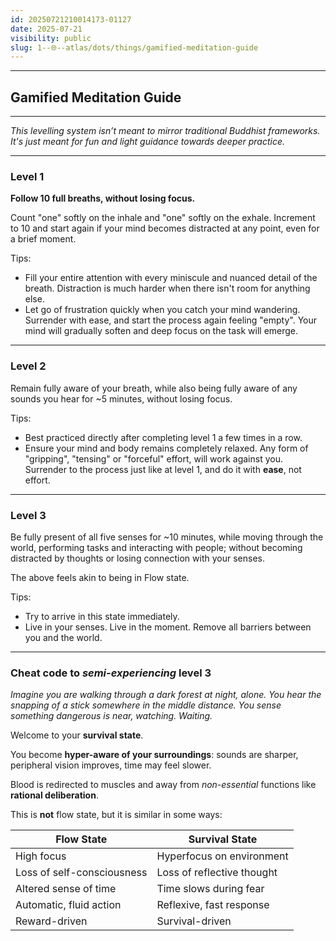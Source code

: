 ```yaml
---
id: 20250721210014173-01127
date: 2025-07-21
visibility: public
slug: 1--🌐--atlas/dots/things/gamified-meditation-guide
---
```

---
## Gamified Meditation Guide

---

*This levelling system isn’t meant to mirror traditional Buddhist frameworks. It's just meant for fun and light guidance towards deeper practice.*

---

### Level 1

**Follow 10 full breaths, without losing focus.**

Count "one" softly on the inhale and "one" softly on the exhale. Increment to 10 and start again if your mind becomes distracted at any point, even for a brief moment.

Tips:
- Fill your entire attention with every miniscule and nuanced detail of the breath. Distraction is much harder when there isn't room for anything else.
- Let go of frustration quickly when you catch your mind wandering. Surrender with ease, and start the process again feeling "empty". Your mind will gradually soften and deep focus on the task will emerge.


---
### Level 2

Remain fully aware of your breath, while also being fully aware of any sounds you hear for ~5 minutes, without losing focus.

Tips:
- Best practiced directly after completing level 1 a few times in a row.
- Ensure your mind and body remains completely relaxed. Any form of "gripping", "tensing" or "forceful" effort, will work against you. Surrender to the process just like at level 1, and do it with **ease**, not effort.

---

### Level 3

Be fully present of all five senses for ~10 minutes, while moving through the world, performing tasks and interacting with people; without becoming distracted by thoughts or losing connection with your senses.

The above feels akin to being in Flow state.

Tips:
- Try to arrive in this state immediately.
- Live in your senses. Live in the moment. Remove all barriers between you and the world.

---

### Cheat code to *semi-experiencing* level 3

*Imagine you are walking through a dark forest at night, alone. You hear the snapping of a stick somewhere in the middle distance. You sense something dangerous is near, watching. Waiting.*

Welcome to your **survival state**.

You become **hyper-aware of your surroundings**: sounds are sharper, peripheral vision improves, time may feel slower.

Blood is redirected to muscles and away from *non-essential* functions like **rational deliberation**.

This is **not** flow state, but it is similar in some ways:

| Flow State                 | Survival State             |
| -------------------------- | -------------------------- |
| High focus                 | Hyperfocus on environment  |
| Loss of self-consciousness | Loss of reflective thought |
| Altered sense of time      | Time slows during fear     |
| Automatic, fluid action    | Reflexive, fast response   |
| Reward-driven              | Survival-driven            |
